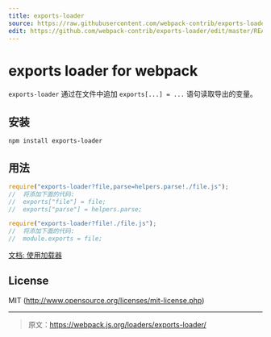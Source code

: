 ```yaml
---
title: exports-loader
source: https://raw.githubusercontent.com/webpack-contrib/exports-loader/master/README.md
edit: https://github.com/webpack-contrib/exports-loader/edit/master/README.md
---
```

# exports loader for webpack

`exports-loader` 通过在文件中追加 `exports[...] = ...` 语句读取导出的变量。

##  安装

```
npm install exports-loader
```

##  用法

``` javascript
require("exports-loader?file,parse=helpers.parse!./file.js");
//  将添加下面的代码:
//  exports["file"] = file;
//  exports["parse"] = helpers.parse;

require("exports-loader?file!./file.js");
//  将添加下面的代码:
//  module.exports = file;
```

[文档: 使用加载器](http://webpack.github.io/docs/using-loaders.html)

## License

MIT (http://www.opensource.org/licenses/mit-license.php)

***

> 原文：https://webpack.js.org/loaders/exports-loader/

